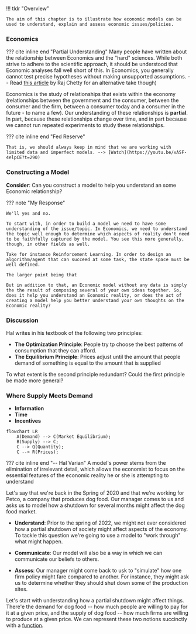 !!! tldr "Overview"

    The aim of this chapter is to illustrate how economic models can be used to understand, explain and assess economic issues/policies.

### **Economics**

??? cite inline end "Partial Understanding"
    Many people have written about the relationship between Economics and the "hard" sciences. While both strive to adhere to the scientific approach, it should be understood that Economic analyses fall well short of this. In Economics, you generally cannot test precise hypotheses without making unsupported assumptions. -- Read [this article](https://www.nytimes.com/2013/10/21/opinion/yes-economics-is-a-science.html) by Raj Chetty for an alternative take though)

Economics is the study of relationships that exists within the economy (relationships between the government and the consumer, between the consumer and the firm, between a consumer today and a consumer in the future - to name a few). Our understanding of these relationships is **partial**. In part, because these relationships change over time, and in part because we cannot run repeated experiments to study these relationships. 

??? cite inline end "Fed Reserve"
    
    That is, we should always keep in mind that we are working with limited data and imperfect models. --> [Watch](https://youtu.be/vASF-4elpCE?t=290)

### **Constructing a Model**
**Consider**: Can you construct a model to help you understand an some Economic relationship?

??? note "My Response"

    We'll yes and no. 
    
    To start with, in order to build a model we need to have some understanding of the issue/topic. In Economics, we need to understand the topic well enough to determine which aspects of reality don't need to be faithfully captured by the model. You see this more generally, though, in other fields as well. 

    Take for instance Reinforcement Learning. In order to design an algorithm/agent that can succeed at some task, the state space must be well defined. 

    The larger point being that 
    
    But in addition to that, an Economic model without any data is simply the the result of composing several of your own ideas together. So, does it help you understand an Economic reality, or does the act of creating a model help you better understand your own thoughts on the Economic reality?

### **Discussion**

Hal writes in his textbook of the following two principles:
    
- **The Optimization Principle**: People try tp choose the best patterns of consumption that they can afford.
- **The Equilibrium Principle**: Prices adjust until the amount that people demand of something is equal to the amount that is supplied

To what extent is the second principle redundant? Could the first principle be made more general?

### **Where Supply Meets Demand**
- **Information**
- **Time**
- **Incentives**
``` mermaid
flowchart LR
    A(Demand) --> C(Market Equilibrium);
    B(Supply) --> C;
    C --> Q(Quantity);
    C --> R(Prices);
```

??? cite inline end "-- Hal Varian"
    A model's power stems from the elimination of irrelevant detail, which allows the economist to focus on the essential features of the economic reality he or she is attempting to understand 

Let's say that we're back in the Spring of 2020 and that we're working for Petco, a company that produces dog food. Our manager comes to us and asks us to model how a shutdown for several months might affect the dog food market.

- **Understand**: Prior to the spring of 2022, we might not ever considered how a partial shutdown of society might affect aspects of the economy. To tackle this question we're going to use a model to "work through" what might happen.

- **Communicate**: Our model will also be a way in which we can communicate our beliefs to others. 

- **Assess**: Our manager might come back to usk to "simulate" how one firm policy might fare compared to another. For instance, they might ask us to determine whether they should shut down some of the production sites.

Let's start with understanding how a partial shutdown might affect things. There'e the demand for dog food -- how much people are willing to pay for it at a given price, and the supply of dog food -- how much firms are willing to produce at a given price. We can represent these two notions succinctly with a [function](./../../math/function).


